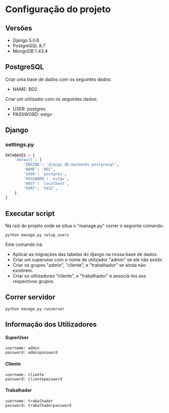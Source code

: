 # Configuração do projeto

## Versões

- Django 5.0.6
- PostgreSQL 8.7
- MongoDB 1.43.4

## PostgreSQL

Criar uma base de dados com os seguintes dados:

* NAME: BD2

Criar um utilizador com os seguintes dados:

* USER: postgres
* PASSWORD: estgv

## Django

### settings.py

```python
DATABASES = {
    'default': {
        'ENGINE': 'django.db.backends.postgresql',
        'NAME': 'BD2',
        'USER': 'postgres',
        'PASSWORD': 'estgv',
        'HOST': 'localhost',
        'PORT': '5432', 
    }
}
```

## Executar script

Na raíz do projeto onde se situa o "manage.py" correr o seguinte comando:

```shell
python manage.py setup_users
```

Este comando irá:

- Aplicar as migrações das tabelas do django na nossa base de dados.
- Criar um superuser com o nome de utilizador "admin" se ele não existir.
- Criar os grupos "admin", "cliente", e "trabalhador" se ainda não existirem.
- Criar os utilizadores  "cliente", e "trabalhador" e associá-los aos respectivos grupos.

## Correr servidor

```shell
python manage.py runserver
```

## Informação dos Utilizadores

#### SuperUser

```
username: admin
password: adminpassword
```

#### Cliente

```
username: cliente
password: clientepassword
```

#### Trabalhador

```
username: trabalhador
password: trabalhadorpassword
```